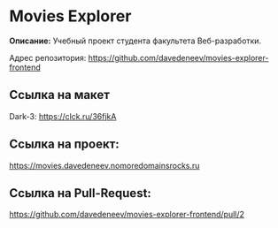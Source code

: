 # Movies Explorer
**Описание:** Учебный проект студента факультета Веб-разработки.

Адрес репозитория: https://github.com/davedeneev/movies-explorer-frontend

## Ссылка на макет

Dark-3: https://clck.ru/36fjkA

## Ссылка на проект:
https://movies.davedeneev.nomoredomainsrocks.ru

## Ссылка на Pull-Request:
https://github.com/davedeneev/movies-explorer-frontend/pull/2